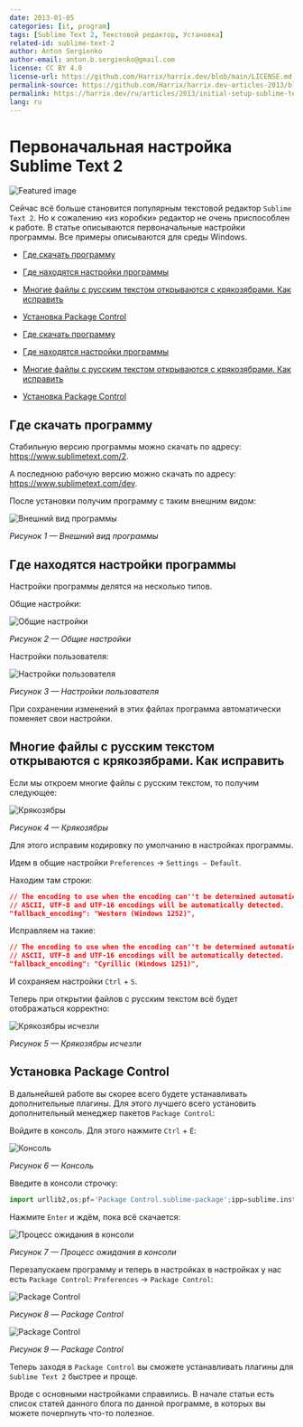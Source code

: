 ```yaml
---
date: 2013-01-05
categories: [it, program]
tags: [Sublime Text 2, Текстовой редактор, Установка]
related-id: sublime-text-2
author: Anton Sergienko
author-email: anton.b.sergienko@gmail.com
license: CC BY 4.0
license-url: https://github.com/Harrix/harrix.dev/blob/main/LICENSE.md
permalink-source: https://github.com/Harrix/harrix.dev-articles-2013/blob/main/initial-setup-sublime-text-2/initial-setup-sublime-text-2.md
permalink: https://harrix.dev/ru/articles/2013/initial-setup-sublime-text-2/
lang: ru
---
```


# Первоначальная настройка Sublime Text 2

![Featured image](featured-image.svg)

Сейчас всё больше становится популярным текстовой редактор `Sublime Text 2`. Но к сожалению «из коробки» редактор не очень приспособлен к работе. В статье описываются первоначальные настройки программы. Все примеры описываются для среды Windows.

- [Где скачать программу](#где-скачать-программу)
- [Где находятся настройки программы](#где-находятся-настройки-программы)
- [Многие файлы с русским текстом открываются с крякозябрами. Как исправить](#многие-файлы-с-русским-текстом-открываются-с-крякозябрами-как-исправить)
- [Установка Package Control](#установка-package-control)

- [Где скачать программу](#где-скачать-программу)
- [Где находятся настройки программы](#где-находятся-настройки-программы)
- [Многие файлы с русским текстом открываются с крякозябрами. Как исправить](#многие-файлы-с-русским-текстом-открываются-с-крякозябрами-как-исправить)
- [Установка Package Control](#установка-package-control)

## Где скачать программу

Стабильную версию программы можно скачать по адресу: <https://www.sublimetext.com/2>.

А последнюю рабочую версию можно скачать по адресу: <https://www.sublimetext.com/dev>.

После установки получим программу с таким внешним видом:

![Внешний вид программы](img/first-open.png)

_Рисунок 1 — Внешний вид программы_

## Где находятся настройки программы

Настройки программы делятся на несколько типов.

Общие настройки:

![Общие настройки](img/common-settings.png)

_Рисунок 2 — Общие настройки_

Настройки пользователя:

![Настройки пользователя](img/user-settings.png)

_Рисунок 3 — Настройки пользователя_

При сохранении изменений в этих файлах программа автоматически поменяет свои настройки.

## Многие файлы с русским текстом открываются с крякозябрами. Как исправить

Если мы откроем многие файлы с русским текстом, то получим следующее:

![Крякозябры](img/error.png)

_Рисунок 4 — Крякозябры_

Для этого исправим кодировку по умолчанию в настройках программы.

Идем в общие настройки `Preferences` → `Settings — Default`.

Находим там строки:

```json
// The encoding to use when the encoding can''t be determined automatically.
// ASCII, UTF-8 and UTF-16 encodings will be automatically detected.
"fallback_encoding": "Western (Windows 1252)",
```

Исправляем на такие:

```json
// The encoding to use when the encoding can''t be determined automatically.
// ASCII, UTF-8 and UTF-16 encodings will be automatically detected.
"fallback_encoding": "Cyrillic (Windows 1251)",
```

И сохраняем настройки `Ctrl` + `S`.

Теперь при открытии файлов с русским текстом всё будет отображаться корректно:

![Крякозябры исчезли](img/without-error.png)

_Рисунок 5 — Крякозябры исчезли_

## Установка Package Control

В дальнейшей работе вы скорее всего будете устанавливать дополнительные плагины. Для этого лучшего всего установить дополнительный менеджер пакетов `Package Control`:

Войдите в консоль. Для этого нажмите `Ctrl` + `Ё`:

![Консоль](img/console_01.png)

_Рисунок 6 — Консоль_

Введите в консоли строчку:

```python
import urllib2,os;pf='Package Control.sublime-package';ipp=sublime.installed_packages_path();os.makedirs(ipp) if not os.path.exists(ipp) else None;open(os.path.join(ipp,pf),'wb').write(urllib2.urlopen('http://sublime.wbond.net/'+pf.replace(' ','%20')).read())
```

Нажмите `Enter` и ждём, пока всё скачается:

![Процесс ожидания в консоли](img/console_02.png)

_Рисунок 7 — Процесс ожидания в консоли_

Перезапускаем программу и теперь в настройках в настройках у нас есть `Package Control`: `Preferences` → `Package Control`:

![Package Control](img/console_03.png)

_Рисунок 8 — Package Control_

![Package Control](img/console_04.png)

_Рисунок 9 — Package Control_

Теперь заходя в `Package Control` вы сможете устанавливать плагины для `Sublime Text 2` быстрее и проще.

Вроде с основными настройками справились. В начале статьи есть список статей данного блога по данной программе, в которых вы можете почерпнуть что-то полезное.

